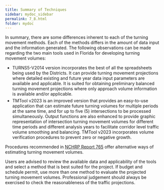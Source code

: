 ```yaml
---
title: Summary of Techniques
sidebar: mydoc_sidebar
permalink: 7_8.html
folder: mydoc
---
```


<style>
  div{text-align: justify;}
</style>

In summary, there are some differences inherent to each of the turning movement methods. Each of the methods differs in the amount of data input and the information generated. The following observations can be made regarding the two main tools used in Florida for developing turning movement volumes:
<ul>
<li style="margin: 0.3rem 0">TURNS5-V2014 version incorporates the best of all the spreadsheets being used by the Districts. It can provide turning movement projections where detailed existing and future year data input parameters are available and applicable. It is suited for obtaining preliminary balanced turning movement projections where only approach volume information is available and/or applicable.</li>

<li style="margin: 0.3rem 0">TMTool v2023 is an improved version that provides an easy-to-use application that can estimate future turning volumes for multiple periods at the same time, and for up to five (5) intersections to be processed simultaneously. Output functions are also enhanced to provide graphic representation of intersection turning movement volumes for different time periods and different analysis years to facilitate corridor level traffic volume smoothing and balancing.  TMTool v2023 incorporates volume verification procedures to prevent zero or negative growth.</li>
</ul>
Procedures recommended in <a href="https://nap.nationalacademies.org/catalog/22366/analytical-travel-forecasting-approaches-for-project-level-planning-and-design" target="_blank">NCHRP Report 765</a> offer alternative ways of estimating turning movement volumes.

Users are advised to review the available data and applicability of the tools and select a method that is best suited for the project. If budget and schedule permit, use more than one method to evaluate the projected turning movement volumes. Professional judgement should always be exercised to check the reasonableness of the traffic projections.
